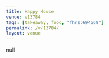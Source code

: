 ```yaml
---
title: Happy House
venue: v13784
tags: [takeaway, food, "fhrs:694568"]
permalink: /v/13784/
layout: venue
---
```

null